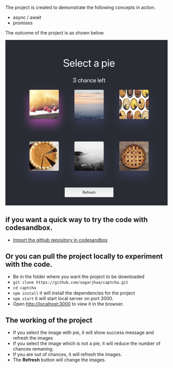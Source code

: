 The project is created to demonstrate the following concepts in action.

* async / await
* promises

The outcome of the project is as shown below.

![](src/images/demo_image.png)

## if you want a quick way to try the code with codesandbox.

* [Import the github repository in codesandbox](https://githubbox.com/sagarjhaa/captcha)


## Or you can pull the project locally to experiment with the code.

* Be in the folder where you want the project to be downloaded
*  ```git clone https://github.com/sagarjhaa/captcha.git```
* ```cd captcha```
* ```npm install``` it will install the dependencies for the project
* ``` npm start ``` it will start local server on port 3000.
* Open [http://localhost:3000](http://localhost:3000) to view it in the browser.


## The working of the project

* If you select the image with pie, it will show success message and refresh the images
* If you select the image which is not a pie, it will reduce the number of chances remaning.
* If you are out of chances, it will refresh the images.
* The **Refresh** button will change the images.